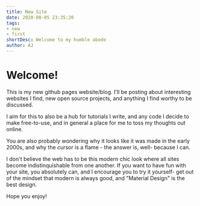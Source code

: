 ```yaml
---
title: New Site
date: 2020-08-05 23:35:20
tags:
- new
- first
shortDesc: Welcome to my humble abode
author: AJ
---
```


# Welcome!

This is my new github pages website/blog. I'll be posting about interesting websites I find, new open source projects, and anything I find worthy to be discussed.

I aim for this to also be a hub for tutorials I write, and any code I decide to make free-to-use, and in general a place for me to toss my thoughts out online.

You are also probably wondering why it looks like it was made in the early 2000s, and why the cursor is a flame - the answer is, well- because I can.

I don't believe the web has to be this modern chic look where all sites become indistinquishable from one another. If you want to have fun with your site, you absolutely can, and I encourage you to try it yourself- get out of the mindset that modern is always good, and "Material Design" is the best design.


Hope you enjoy!
